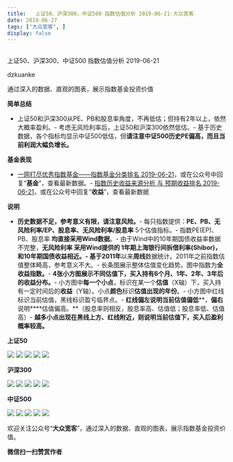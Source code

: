 ```yaml
---
title:   上证50、沪深300、中证500 指数估值分析 2019-06-21-大众宽客
date: 2019-06-27
tags: ["大众宽客", ]
display: false
---
```



## 



上证50、沪深300、中证500 指数估值分析 2019-06-21




dzkuanke




通过深入的数据、直观的图表，展示指数基金投资价值


**简单总结**
- 上证50和沪深300从PE、PB和股息率角度，不再低估；但持有2年以上，依然大概率盈利。- 考虑无风险利率后，上证50和沪深300依然低估。- 基于历史数据，各个指标均显示中证500低估，但**请注意中证500历史PE偏高，而且当前利润大幅负增长。**


**基金表现**
- [一网打尽优秀指数基金——指数基金分类排名 2019-06-21](http://mp.weixin.qq.com/s?__biz=MzAwMTc1MDcwNw==&amp;mid=2648274742&amp;idx=1&amp;sn=36f8c7196770874b5eb952fb265f4c1f&amp;chksm=82f934eab58ebdfc35c530d0165c8b04e5cd51f5187f2a3a5585399237e314b53ef14f0f1eaf&amp;scene=21#wechat_redirect)，或在公众号中回复“**基金**”，查看最新数据。- [指数历史收益来源分析 与 预期收益排名 2019-06-21](http://mp.weixin.qq.com/s?__biz=MzAwMTc1MDcwNw==&amp;mid=2648274722&amp;idx=1&amp;sn=7b8a84659f8aabf3db11b48d63753a8d&amp;chksm=82f934feb58ebde863d53df677c633030698303f550931ead20a49b96ca0aeec723c4b693526&amp;scene=21#wechat_redirect)，或在公众号中回复“**收益**”，查看最新数据


**说明**
- **历史数据不足，参考意义有限，请注意风险。**- 每只指数提供：**PE、PB、无风险利率/EP、股息率、无风险利率/股息率**&nbsp;5个估值指标。- 指数PE(EP)、PB、股息率&nbsp;**均直接采用Wind数据**。- 由于Wind中的10年期国债收益率数据不完整，**无风险利率&nbsp;**采用Wind提供的&nbsp;**1年期上海银行间拆借利率(Shibor)**，和10年期国债收益相近。- 基于**2011年**以来**周线**数据统计。2011年之前指数估值整体畸高，参考意义不大。- 长条图展示整体估值变化趋势。图中指数为**全收益指数。**- **4张小方图展示不同估值下，买入持有6个月、1年、2年、3年后的收益分布。**- 小方图中**每一个小点**，标识在某一个**估值**（X轴）下，买入持有一定时间后的**收益**（Y轴）。小点**颜色**标识**估值出现的年份**。- 小方图中红线标识当前估值，黑线标识盈亏临界点。- **红线偏左****说明当前****估值偏低****，****偏右****说明****估值偏高。**（股息率则相反，股息率高、估值低；股息率低、估值高）- **越多小点出现在黑线上方、红线附近，则说明当前估值下，买入后盈利概率较高。**


**上证50**

<img class="rich_pages" data-ratio="1.1217472118959109" data-s="300,640" src="https://mmbiz.qpic.cn/mmbiz_png/PKw3FQPmhIgjyc9IUS9qsjzibibIdP4nh3qO4SKtGsSnqRTheoKGl9mQdzImWKgUezu34L1k2yXJvmNlWvBu6fdg/640?wx_fmt=png" data-type="png" data-w="1076" style=""/>

<img class="rich_pages" data-ratio="1.1217472118959109" data-s="300,640" src="https://mmbiz.qpic.cn/mmbiz_png/PKw3FQPmhIgjyc9IUS9qsjzibibIdP4nh3ZoicvPr3iaVesgcDXgUaOQtw5rRw3WKS8XW4Fw0TRtrT0NUkmKzjMM8w/640?wx_fmt=png" data-type="png" data-w="1076" style=""/>

<img class="rich_pages" data-ratio="1.1236059479553904" data-s="300,640" src="https://mmbiz.qpic.cn/mmbiz_png/PKw3FQPmhIgjyc9IUS9qsjzibibIdP4nh3Zw68cLFrEb717rWEibW95CP1KXkdFdVjUIWtpPTbp2tvuX1ZUMN2jPA/640?wx_fmt=png" data-type="png" data-w="1076" style=""/>

<img class="rich_pages" data-ratio="1.1236059479553904" data-s="300,640" src="https://mmbiz.qpic.cn/mmbiz_png/PKw3FQPmhIgjyc9IUS9qsjzibibIdP4nh3IAuAy1DulehbE2BibDZxxWb04J8c9DOib1RXAam9ePnicLDD1GLaoDc1w/640?wx_fmt=png" data-type="png" data-w="1076" style=""/>

<img class="rich_pages" data-ratio="1.1236059479553904" data-s="300,640" src="https://mmbiz.qpic.cn/mmbiz_png/PKw3FQPmhIgjyc9IUS9qsjzibibIdP4nh39CYrLfyxjnSr5j56pUBC8U12rOLadibOv6wPicIsSCn2nZY6ceLqRqBA/640?wx_fmt=png" data-type="png" data-w="1076" style=""/>



**沪深300**

<img class="rich_pages" data-ratio="1.1226765799256506" data-s="300,640" src="https://mmbiz.qpic.cn/mmbiz_png/PKw3FQPmhIgjyc9IUS9qsjzibibIdP4nh3YES40iauFtbn77RaGsb7F5XxX6Y1OicWnz9h6dMX9JweEFTHm79allwg/640?wx_fmt=png" data-type="png" data-w="1076" style=""/>

<img class="rich_pages" data-ratio="1.1226765799256506" data-s="300,640" src="https://mmbiz.qpic.cn/mmbiz_png/PKw3FQPmhIgjyc9IUS9qsjzibibIdP4nh3Mm59qUsZXDPsOxWjxQyrbjeZVNqp1n7n5le9qTzUIUliaiaHQ7MM21zQ/640?wx_fmt=png" data-type="png" data-w="1076" style=""/>

<img class="rich_pages" data-ratio="1.1245353159851301" data-s="300,640" src="https://mmbiz.qpic.cn/mmbiz_png/PKw3FQPmhIgjyc9IUS9qsjzibibIdP4nh3otjCS1QQ8yiay5fQPMntDicG8KibE2VS08icVpqvPKfXmxad51PnLXU9CA/640?wx_fmt=png" data-type="png" data-w="1076" style=""/>

<img class="rich_pages" data-ratio="1.1245353159851301" data-s="300,640" src="https://mmbiz.qpic.cn/mmbiz_png/PKw3FQPmhIgjyc9IUS9qsjzibibIdP4nh3VsaJOuuQAQEjicjXdxGlgfNs5zwN7msW5tKuicQl97ibwa9ndIHd5rFKA/640?wx_fmt=png" data-type="png" data-w="1076" style=""/>

<img class="rich_pages" data-ratio="1.1245353159851301" data-s="300,640" src="https://mmbiz.qpic.cn/mmbiz_png/PKw3FQPmhIgjyc9IUS9qsjzibibIdP4nh3apMKhbibCkPtr0LROlBHEteca0bOQvg1hjO7fSUBE2k0sIQg1lnIphA/640?wx_fmt=png" data-type="png" data-w="1076" style=""/>



**中证500**

<img class="rich_pages" data-ratio="1.1217472118959109" data-s="300,640" src="https://mmbiz.qpic.cn/mmbiz_png/PKw3FQPmhIgjyc9IUS9qsjzibibIdP4nh3Lbwia7hBGww8ib1KP6POiaPgnnRj8CrKEsflckwhEaaDLnK6JXXcRadaA/640?wx_fmt=png" data-type="png" data-w="1076" style=""/>

<img class="rich_pages" data-ratio="1.1217472118959109" data-s="300,640" src="https://mmbiz.qpic.cn/mmbiz_png/PKw3FQPmhIgjyc9IUS9qsjzibibIdP4nh326tHjRq7NicNQndicpeJgtLUvFVY1Bwdv90Cpv6MR2f8E8CICkLiaHdhg/640?wx_fmt=png" data-type="png" data-w="1076" style=""/>

<img class="rich_pages" data-ratio="1.1236059479553904" data-s="300,640" src="https://mmbiz.qpic.cn/mmbiz_png/PKw3FQPmhIgjyc9IUS9qsjzibibIdP4nh3Wr3V3EhcgG188Yc2VWJ3yibIXQQMicT84GJNqdKh22FHicNsoghoibzibzA/640?wx_fmt=png" data-type="png" data-w="1076" style=""/>

<img class="rich_pages" data-ratio="1.1236059479553904" data-s="300,640" src="https://mmbiz.qpic.cn/mmbiz_png/PKw3FQPmhIgjyc9IUS9qsjzibibIdP4nh3JFIQ0sicQdtrsiaRTCDFDC7hb6IkQO85Kq7Cjtviao8EvLVEzNSNBMEuQ/640?wx_fmt=png" data-type="png" data-w="1076" style=""/>

<img class="rich_pages" data-ratio="1.1236059479553904" data-s="300,640" src="https://mmbiz.qpic.cn/mmbiz_png/PKw3FQPmhIgjyc9IUS9qsjzibibIdP4nh3I8Yqb6QDISnKh8sW31n6gAaXr96qzxCpTta8tLJFJK5pe0IkGQguLA/640?wx_fmt=png" data-type="png" data-w="1076" style=""/>



欢迎关注公众号“**大众宽客**”，通过深入的数据、直观的图表，展示指数基金投资价值。


**微信扫一扫赞赏作者**